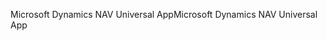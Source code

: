 <span data-ttu-id="9b16c-101">Microsoft Dynamics NAV Universal App</span><span class="sxs-lookup"><span data-stu-id="9b16c-101">Microsoft Dynamics NAV Universal App</span></span>